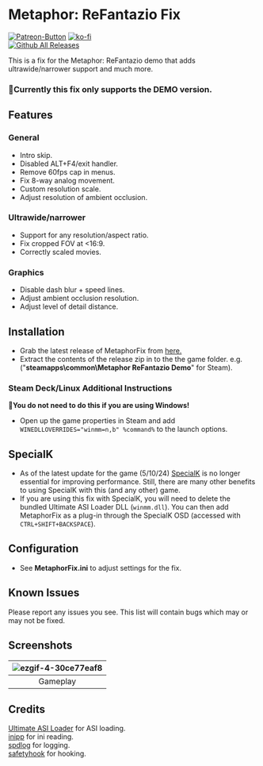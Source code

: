 # Metaphor: ReFantazio Fix
[![Patreon-Button](https://github.com/user-attachments/assets/0468283d-b663-4820-b0f5-40e41d96832c)](https://www.patreon.com/Wintermance) [![ko-fi](https://ko-fi.com/img/githubbutton_sm.svg)](https://ko-fi.com/W7W01UAI9) <br />
[![Github All Releases](https://img.shields.io/github/downloads/Lyall/MetaphorFix/total.svg)](https://github.com/Lyall/MetaphorFix/releases)

This is a fix for the Metaphor: ReFantazio demo that adds ultrawide/narrower support and much more.

### 🚩Currently this fix only supports the DEMO version.

## Features
### General
- Intro skip.
- Disabled ALT+F4/exit handler.
- Remove 60fps cap in menus.
- Fix 8-way analog movement.
- Custom resolution scale.
- Adjust resolution of ambient occlusion.

### Ultrawide/narrower
- Support for any resolution/aspect ratio.
- Fix cropped FOV at <16:9.
- Correctly scaled movies.

### Graphics
- Disable dash blur + speed lines.
- Adjust ambient occlusion resolution.
- Adjust level of detail distance.

## Installation
- Grab the latest release of MetaphorFix from [here.](https://github.com/Lyall/MetaphorFix/releases)
- Extract the contents of the release zip in to the the game folder. e.g. ("**steamapps\common\Metaphor ReFantazio Demo**" for Steam).

### Steam Deck/Linux Additional Instructions
🚩**You do not need to do this if you are using Windows!**
- Open up the game properties in Steam and add `WINEDLLOVERRIDES="winmm=n,b" %command%` to the launch options.

## SpecialK
- As of the latest update for the game (5/10/24) [SpecialK](https://www.special-k.info/) is no longer essential for improving performance. Still, there are many other benefits to using SpecialK with this (and any other) game.
- If you are using this fix with SpecialK, you will need to delete the bundled Ultimate ASI Loader DLL (`winmm.dll`). You can then add MetaphorFix as a plug-in through the SpecialK OSD (accessed with `CTRL+SHIFT+BACKSPACE`).

## Configuration
- See **MetaphorFix.ini** to adjust settings for the fix.

## Known Issues
Please report any issues you see.
This list will contain bugs which may or may not be fixed.


## Screenshots
| ![ezgif-4-30ce77eaf8](https://github.com/user-attachments/assets/a8d2c026-1992-4c79-b5a4-edb603cc833f) |
|:--:|
| Gameplay |

## Credits
[Ultimate ASI Loader](https://github.com/ThirteenAG/Ultimate-ASI-Loader) for ASI loading. <br />
[inipp](https://github.com/mcmtroffaes/inipp) for ini reading. <br />
[spdlog](https://github.com/gabime/spdlog) for logging. <br />
[safetyhook](https://github.com/cursey/safetyhook) for hooking.
